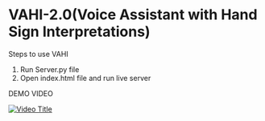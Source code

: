 # VAHI-2.0(Voice Assistant with Hand Sign Interpretations)
Steps to use VAHI
1) Run Server.py file
2) Open index.html file and run live server

DEMO VIDEO

[![Video Title](https://img.youtube.com/vi/wr8ZashHA4o/0.jpg)](https://www.youtube.com/watch?v=wr8ZashHA4o)
